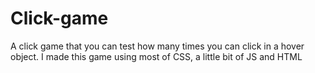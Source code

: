 # Click-game
A click game that you can test how many times you can click in a hover object. I made this game using most of CSS, a little bit of JS and HTML

